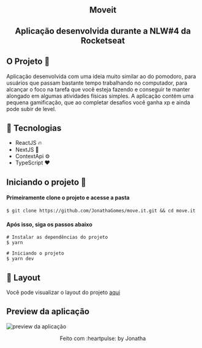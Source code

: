 <h2 align="center">
  Moveit
</h2>
<h2 align="center">
  Aplicação desenvolvida durante a NLW#4 da Rocketseat
</h2>

## O Projeto :purple_heart:
Aplicação desenvolvida com uma ideia muito similar ao do pomodoro, para usuários que passam bastante tempo trabalhando no computador, para alcançar o foco
na tarefa que você esteja fazendo e conseguir te manter alongado em algumas atividades físicas simples.
A aplicação contém uma pequena gamificação, que ao completar desafios você ganha xp e ainda pode subir de level.

## :rocket: Tecnologias
- ReactJS :fire:
- NextJS :purple_heart:
- ContextApi :gear:
- TypeScript :heart:

## Iniciando o projeto :rocket:

#### Primeiramente clone o projeto e acesse a pasta
```
$ git clone https://github.com/JonathaGomes/move.it.git && cd move.it
```

#### Após isso, siga os passos abaixo
```
# Instalar as dependências do projeto
$ yarn

# Iniciando o projeto
$ yarn dev
```

## 🔖 Layout

Você pode visualizar o layout do projeto [aqui](https://www.figma.com/file/a3HzgoW0xV6vuluyqIoPA2/Move.it-1.0-(Copy)?node-id=160%3A2761)

## Preview da aplicação
![preview da aplicação](https://i.ibb.co/3sYmqx5/Captura-de-tela-de-2021-02-28-14-18-26.png)

<p align="center"> Feito com :heartpulse: by Jonatha </p>
